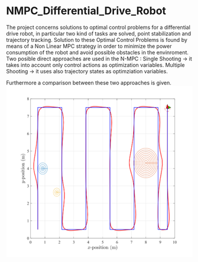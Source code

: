 # NMPC_Differential_Drive_Robot
The project concerns solutions to optimal control problems for a differential drive robot, in particular two kind of tasks are solved, point stabilization and trajectory tracking.
Solution to these Optimal Control Problems is found by means of a Non Linear MPC strategy in order to minimize the power consumption of the robot and avoid possible obstacles in the envinroment.
Two posible direct approaches are used in the N-MPC :
Single Shooting -> it takes into account only control actions as optimization variables.
Multiple Shooting -> it uses also trajectory states as optimziation variables.

Furthermore a comparison between these two approaches is given.
![plot](https://github.com/DT-Repo/NMPC_Differential_Drive_Robot/blob/master/traj_trek.svg?raw=true)
 
